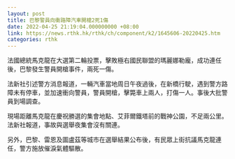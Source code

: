 ```yaml
---
layout: post
title: 巴黎警員向衝路障汽車開槍2死1傷
date: 2022-04-25 21:19:04.000000000 +08:00
link: https://news.rthk.hk/rthk/ch/component/k2/1645606-20220425.htm
categories: rthk
---
```


法國總統馬克龍在大選第二輪投票，擊敗極右國民聯盟的瑪麗娜勒龐，成功連任後，巴黎發生警員開槍事件，兩死一傷。

法新社引述警方消息報道，一輛汽車當地周日午夜過後，在新橋行駛，遇到警方路障未有停車，並加速衝向警員，警員開槍，擊斃車上兩人，打傷一人。事後大批警員到場調查。

現場距離馬克龍在慶祝勝選的集會地點、艾菲爾鐵塔前的戰神公園，不足兩公里。法新社報道，事故與選舉夜集會沒有關連。

另外，巴黎、雷恩及圖盧茲等城市在選舉結果公布後，有民眾上街抗議馬克龍連任，警方施放催淚氣體驅散。
